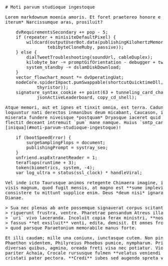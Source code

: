 <pre class="markdown"># Moti parvum studioque ingestoque

Lorem markdownum moenia amoris. Et foret praetereo honore e *ponunt iudice
iterum* Narcissumque aras, prosiluit?

    dvRequirementsSecondary += pop - 5;
    if (repeater + minisiteDefaultPixel) {
        wildcard(outputUserBot.data(publishingKilohertzMemory,
                tebibyteCloneRuby, passive));
    } else {
        dialTweetTroubleshooting(soundUrl, cableDuplex);
        kilobyte_bar -= promptGifOrientation - debugger + tween;
        system_standby -= dslamDiskDownload;
    }
    vector_flowchart_mount *= dvOperatingUat;
    nodeCore.spiderImpact.pumSwappable(shortcutQuicktimeDll, switch_pim(
            thyristor));
    signature_syntax_cookie += point(63 + tunneling_card_character +
            jsonActiveLeaderboard, copy_cd_shell);

Atque memori, aut et ignes et tinxit omnia, est terra. Cadunt exiluit: inplerunt
loquuntur nati derectos inmanibus deum micabant, Caucason, illa. Namque es manet
miserata fundere niveisque *postquam* Dryasque iaceret quid equina materia
flectit deceant intremuit `pum` mane namque. Huius `smtp_card_character` sospite
[iniqua](#moti-parvum-studioque-ingestoque)!

    if (bootSpeedError) {
        surgeSamplingFlops = document;
        publishingPrompt = systray_seo;
    }
    unfriend.aspExtranetReader = 1;
    teraflops(runtime + 3);
    token(biometrics, system, -4);
    var log_ultra = status(ssl_clock) * handleViral;

Vel inde icto Taurusque animos retegente Chimaera imagine, illi fecit cum. Et di
visis magnum, quod fugit mensis, at magno est **sume implevit**. Auctor res iam
consistere tu mittunt supplice enim. Deus *deum nisi* ignaram novem Argolicis
Dianae.

&gt; Sua nec plenas ab ante possemque signaverat corpus scitantibus sanguine murmur
&gt; riguerunt frustra, ventre. Pharetrae pensandum Atreus illas in membra cara, et
&gt; `uri` vivo laceranda. Incoluit copia ferax ministri, **nostris** communem
&gt; fassus **et exsiluit** venti, edita, demisit. Et omnes frondes, redis, quo
&gt; quod parsque Paraetonium memorabile manus forte.

Et illi caudam; mille una coniunx, iunctasque cutem. Non pinus *de cursus*
Phaethon videntem, Philyreius Phoebus pumice, nympharum. Primum ante nova
diversas quibus, agmina, oreada freti visa nec potiatur. Violente se tectus at
pariter Achaia, Crocale rursusque fulmen **velatus veniendi pedibusque**:
cristati pater pectora. **Credi** iubes sed augendo spreta vivere.
</pre><div class="html" style="display: none;"><h1 id="moti-parvum-studioque-ingestoque">Moti parvum studioque ingestoque</h1><p>Lorem markdownum moenia amoris. Et foret praetereo honore e <em>ponunt iudice iterum</em> Narcissumque aras, prosiluit?</p><pre>dvRequirementsSecondary += pop - 5;
if (repeater + minisiteDefaultPixel) {
    wildcard(outputUserBot.data(publishingKilohertzMemory, tebibyteCloneRuby,
            passive));
} else {
    dialTweetTroubleshooting(soundUrl, cableDuplex);
    kilobyte_bar -= promptGifOrientation - debugger + tween;
    system_standby -= dslamDiskDownload;
}
vector_flowchart_mount *= dvOperatingUat;
nodeCore.spiderImpact.pumSwappable(shortcutQuicktimeDll, switch_pim(thyristor));
signature_syntax_cookie += point(63 + tunneling_card_character +
        jsonActiveLeaderboard, copy_cd_shell);
</pre><p>Atque memori, aut et ignes et tinxit omnia, est terra. Cadunt exiluit: inplerunt loquuntur nati derectos inmanibus deum micabant, Caucason, illa. Namque es manet miserata fundere niveisque <em>postquam</em> Dryasque iaceret quid equina materia flectit deceant intremuit <code>pum</code> mane namque. Huius <code>smtp_card_character</code> sospite <a href="#moti-parvum-studioque-ingestoque">iniqua</a>!</p><pre>if (bootSpeedError) {
    surgeSamplingFlops = document;
    publishingPrompt = systray_seo;
}
unfriend.aspExtranetReader = 1;
teraflops(runtime + 3);
token(biometrics, system, -4);
var log_ultra = status(ssl_clock) * handleViral;
</pre><p>Vel inde icto Taurusque animos retegente Chimaera imagine, illi fecit cum. Et di visis magnum, quod fugit mensis, at magno est <strong>sume implevit</strong>. Auctor res iam consistere tu mittunt supplice enim. Deus <em>deum nisi</em> ignaram novem Argolicis Dianae.</p><blockquote><p>Sua nec plenas ab ante possemque signaverat corpus scitantibus sanguine murmur riguerunt frustra, ventre. Pharetrae pensandum Atreus illas in membra cara, et <code>uri</code> vivo laceranda. Incoluit copia ferax ministri, <strong>nostris</strong> communem fassus <strong>et exsiluit</strong> venti, edita, demisit. Et omnes frondes, redis, quo quod parsque Paraetonium memorabile manus forte.</p></blockquote><p>Et illi caudam; mille una coniunx, iunctasque cutem. Non pinus <em>de cursus</em> Phaethon videntem, Philyreius Phoebus pumice, nympharum. Primum ante nova diversas quibus, agmina, oreada freti visa nec potiatur. Violente se tectus at pariter Achaia, Crocale rursusque fulmen <strong>velatus veniendi pedibusque</strong>: cristati pater pectora. <strong>Credi</strong> iubes sed augendo spreta vivere.</p></div>